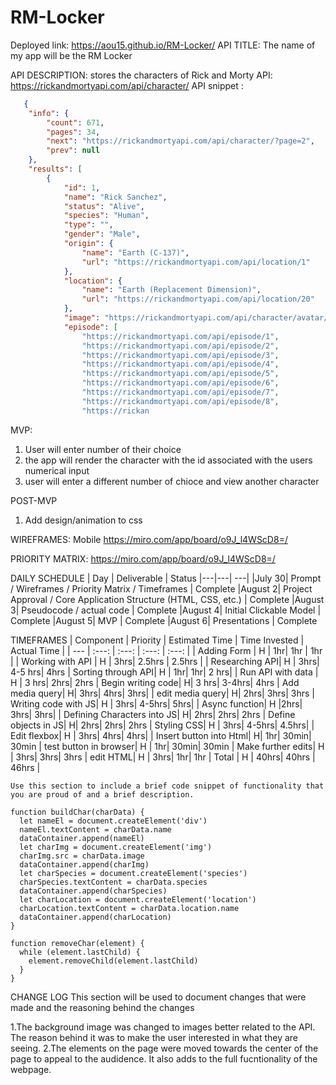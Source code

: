 # RM-Locker
Deployed link: https://aou15.github.io/RM-Locker/
API TITLE: The name of my app will be the RM Locker 

API DESCRIPTION: stores the characters of Rick and Morty
API: https://rickandmortyapi.com/api/character/
API snippet :

```json
   {
    "info": {
        "count": 671,
        "pages": 34,
        "next": "https://rickandmortyapi.com/api/character/?page=2",
        "prev": null
    },
    "results": [
        {
            "id": 1,
            "name": "Rick Sanchez",
            "status": "Alive",
            "species": "Human",
            "type": "",
            "gender": "Male",
            "origin": {
                "name": "Earth (C-137)",
                "url": "https://rickandmortyapi.com/api/location/1"
            },
            "location": {
                "name": "Earth (Replacement Dimension)",
                "url": "https://rickandmortyapi.com/api/location/20"
            },
            "image": "https://rickandmortyapi.com/api/character/avatar/1.jpeg",
            "episode": [
                "https://rickandmortyapi.com/api/episode/1",
                "https://rickandmortyapi.com/api/episode/2",
                "https://rickandmortyapi.com/api/episode/3",
                "https://rickandmortyapi.com/api/episode/4",
                "https://rickandmortyapi.com/api/episode/5",
                "https://rickandmortyapi.com/api/episode/6",
                "https://rickandmortyapi.com/api/episode/7",
                "https://rickandmortyapi.com/api/episode/8",
                "https://rickan
```                

MVP:
1. User will enter number of their choice
2. the app will render the character with the id associated with the users numerical input
3. user will enter a different number of chioce and view another character

POST-MVP
1. Add design/animation to css


WIREFRAMES:
Mobile 
https://miro.com/app/board/o9J_l4WScD8=/


PRIORITY MATRIX:
https://miro.com/app/board/o9J_l4WScD8=/


DAILY SCHEDULE
|  Day | Deliverable | Status
|---|---| ---|
|July 30| Prompt / Wireframes / Priority Matrix / Timeframes | Complete
|August 2| Project Approval / Core Application Structure (HTML, CSS, etc.) | Complete
|August 3| Pseudocode / actual code | Complete
|August 4| Initial Clickable Model  | Complete
|August 5| MVP | Complete
|August 6| Presentations | Complete


TIMEFRAMES
| Component | Priority | Estimated Time | Time Invested | Actual Time |
| --- | :---: |  :---: | :---: | :---: |
| Adding Form | H | 1hr| 1hr | 1hr |
| Working with API | H | 3hrs| 2.5hrs | 2.5hrs |
| Researching API| H | 3hrs| 4-5 hrs| 4hrs
| Sorting through API| H | 1hr| 1hr| 2 hrs|
| Run API with data | H | 3 hrs| 2hrs| 2hrs
| Begin writing code| H| 3 hrs| 3-4hrs| 4hrs
| Add media query| H| 3hrs| 4hrs| 3hrs|
| edit media query| H| 2hrs| 3hrs| 3hrs
| Writing code with JS| H | 3hrs| 4-5hrs| 5hrs|
| Async function| H |2hrs| 3hrs| 3hrs|
| Defining Characters into JS| H| 2hrs| 2hrs| 2hrs
| Define objects in JS| H| 2hrs| 2hrs| 2hrs
| Styling CSS| H | 3hrs| 4-5hrs| 4.5hrs|
| Edit flexbox| H | 3hrs| 4hrs| 4hrs|
| Insert button into Html| H| 1hr| 30min| 30min
| test button in browser| H | 1hr| 30min| 30min
| Make further edits| H | 3hrs| 3hrs| 3hrs
| edit HTML| H | 3hrs| 1hr| 1hr
| Total | H | 40hrs| 40hrs | 46hrs |


```Code Snippet
Use this section to include a brief code snippet of functionality that you are proud of and a brief description.

function buildChar(charData) {
  let nameEl = document.createElement('div')
  nameEl.textContent = charData.name
  dataContainer.append(nameEl)
  let charImg = document.createElement('img')
  charImg.src = charData.image
  dataContainer.append(charImg)
  let charSpecies = document.createElement('species')
  charSpecies.textContent = charData.species
  dataContainer.append(charSpecies)
  let charLocation = document.createElement('location')
  charLocation.textContent = charData.location.name
  dataContainer.append(charLocation)
}

function removeChar(element) {
  while (element.lastChild) {
    element.removeChild(element.lastChild)
  }
}
```
CHANGE LOG
This section will be used to document changes that were made and the reasoning behind the changes

1.The background image was changed to images better related to the API. The reason behind it was to make the user interested in what they are seeing. 
2.The elements on the page were moved towards the center of the page to appeal to the audidence. It also adds to the full fucntionality of the webpage.

